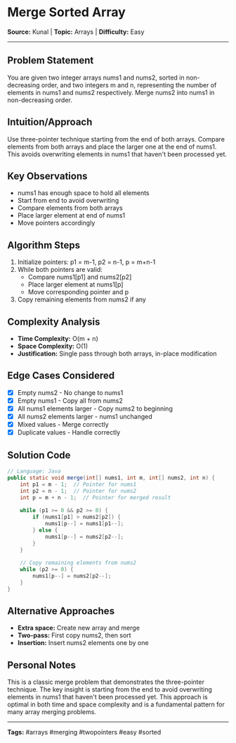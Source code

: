 # Merge Sorted Array

**Source:** Kunal | **Topic:** Arrays | **Difficulty:** Easy  

---

## Problem Statement
You are given two integer arrays nums1 and nums2, sorted in non-decreasing order, and two integers m and n, representing the number of elements in nums1 and nums2 respectively. Merge nums2 into nums1 in non-decreasing order.

## Intuition/Approach
Use three-pointer technique starting from the end of both arrays. Compare elements from both arrays and place the larger one at the end of nums1. This avoids overwriting elements in nums1 that haven't been processed yet.

## Key Observations
- nums1 has enough space to hold all elements
- Start from end to avoid overwriting
- Compare elements from both arrays
- Place larger element at end of nums1
- Move pointers accordingly

## Algorithm Steps
1. Initialize pointers: p1 = m-1, p2 = n-1, p = m+n-1
2. While both pointers are valid:
   - Compare nums1[p1] and nums2[p2]
   - Place larger element at nums1[p]
   - Move corresponding pointer and p
3. Copy remaining elements from nums2 if any

## Complexity Analysis
- **Time Complexity:** O(m + n)
- **Space Complexity:** O(1)
- **Justification:** Single pass through both arrays, in-place modification

## Edge Cases Considered
- [x] Empty nums2 - No change to nums1
- [x] Empty nums1 - Copy all from nums2
- [x] All nums1 elements larger - Copy nums2 to beginning
- [x] All nums2 elements larger - nums1 unchanged
- [x] Mixed values - Merge correctly
- [x] Duplicate values - Handle correctly

## Solution Code

```java
// Language: Java
public static void merge(int[] nums1, int m, int[] nums2, int n) {
    int p1 = m - 1;  // Pointer for nums1
    int p2 = n - 1;  // Pointer for nums2
    int p = m + n - 1;  // Pointer for merged result
    
    while (p1 >= 0 && p2 >= 0) {
        if (nums1[p1] > nums2[p2]) {
            nums1[p--] = nums1[p1--];
        } else {
            nums1[p--] = nums2[p2--];
        }
    }
    
    // Copy remaining elements from nums2
    while (p2 >= 0) {
        nums1[p--] = nums2[p2--];
    }
}
```

## Alternative Approaches
- **Extra space:** Create new array and merge
- **Two-pass:** First copy nums2, then sort
- **Insertion:** Insert nums2 elements one by one

## Personal Notes
This is a classic merge problem that demonstrates the three-pointer technique. The key insight is starting from the end to avoid overwriting elements in nums1 that haven't been processed yet. This approach is optimal in both time and space complexity and is a fundamental pattern for many array merging problems.

---
**Tags:** #arrays #merging #twopointers #easy #sorted 